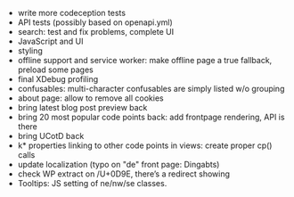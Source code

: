 * write more codeception tests
* API tests (possibly based on openapi.yml)
* search: test and fix problems, complete UI
* JavaScript and UI
* styling
* offline support and service worker: make offline page a true fallback, preload some pages
* final XDebug profiling
* confusables: multi-character confusables are simply listed w/o grouping
* about page: allow to remove all cookies
* bring latest blog post preview back
* bring 20 most popular code points back: add frontpage rendering, API is there
* bring UCotD back
* k* properties linking to other code points in views: create proper cp() calls
* update localization (typo on "de" front page: Dingabts)
* check WP extract on /U+0D9E, there’s a redirect showing
* Tooltips: JS setting of ne/nw/se classes.

